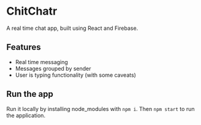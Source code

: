 # ChitChatr

A real time chat app, built using React and Firebase.

## Features

- Real time messaging
- Messages grouped by sender
- User is typing functionality (with some caveats)

## Run the app

Run it locally by installing node_modules with `npm i`. Then `npm start` to run the application.